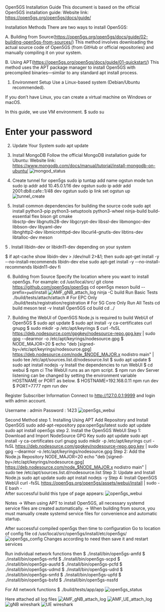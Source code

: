 
Open5GS Installation Guide
This document is based on the official Open5GS installation guide:
Website link: https://open5gs.org/open5gs/docs/guide/

Installation Methods
There are two ways to install Open5GS:

A. Building from Source(https://open5gs.org/open5gs/docs/guide/02-building-open5gs-from-sources/)
This method involves downloading the actual source code of Open5GS (from GitHub or official repositories) and manually compiling it on your system.

B. Using APT(https://open5gs.org/open5gs/docs/guide/01-quickstart/)
This method uses the APT package manager to install Open5GS with precompiled binaries—similar to any standard apt install process.

1. Environment Setup
Use a Linux-based system (Debian/Ubuntu recommended).

If you don’t have Linux, you can create a virtual machine on Windows or macOS.

In this guide, we use VM environment.
$ sudo su
# Enter your password
2. Update Your System
sudo apt update
3. Install MongoDB
Follow the official MongoDB installation guide for Ubuntu:
Website link: https://www.mongodb.com/docs/manual/tutorial/install-mongodb-on-ubuntu/
![mongod_status](../../Pictures/mongod_status.png)     



4. Create tunnel for open5gs
sudo ip tuntap add name ogstun mode tun
sudo ip addr add 10.45.0.1/16 dev ogstun
sudo ip addr add 2001:db8:cafe::1/48 dev ogstun
sudo ip link set ogstun up
![tunnel_create](../../Pictures/tunnel_create.png)     


4. Install common dependencies for building the source code
sudo apt install python3-pip python3-setuptools python3-wheel ninja-build build-essential flex bison git cmake \
libsctp-dev libgnutls28-dev libgcrypt-dev libssl-dev libmongoc-dev libbson-dev libyaml-dev \
libnghttp2-dev libmicrohttpd-dev libcurl4-gnutls-dev libtins-dev libtalloc-dev meson

5 . Install libidn-dev or libidn11-dev depending on your system

$ if apt-cache show libidn-dev > /dev/null 2>&1; then
    sudo apt-get install -y --no-install-recommends libidn-dev
else
    sudo apt-get install -y --no-install-recommends libidn11-dev
fi


6. Building from Source
    Specify the location where you want to install open5gs. For example:
    cd /usr/local/src/
    git clone https://github.com/open5gs/open5gs
    cd open5gs
    meson build --prefix=`pwd`/install
![AMF_gNB_attach_log](../../Pictures/open5gs_meson_build.png) 
    ninja -C build
    Run Basic Tests
    ./build/tests/attach/attach                # For EPC Only
    ./build/tests/registration/registration    # For 5G Core Only
    Run All Tests
    cd build
    meson test -v
    Install Open5GS
    cd build
    cd ../

7. Building the WebUI of Open5GS
Node.js is required to build WebUI of Open5GS
$ sudo apt update
$ sudo apt install -y ca-certificates curl gnupg
$ sudo mkdir -p /etc/apt/keyrings
$ curl -fsSL https://deb.nodesource.com/gpgkey/nodesource-repo.gpg.key | sudo gpg --dearmor -o /etc/apt/keyrings/nodesource.gpg
$ NODE_MAJOR=20
$ echo "deb [signed-by=/etc/apt/keyrings/nodesource.gpg] https://deb.nodesource.com/node_$NODE_MAJOR.x nodistro main" | sudo tee /etc/apt/sources.list.d/nodesource.list
$ sudo apt update
$ sudo apt install nodejs -y
Install the dependencies to run WebUI
$ cd webui
$ npm ci
The WebUI runs as an npm script.
$ npm run dev
Server listening can be changed by setting the environment variable HOSTNAME or PORT as below.
$ HOSTNAME=192.168.0.11 npm run dev
$ PORT=7777 npm run dev

Register Subscriber Information
Connect to http://127.0.0.1:9999 and login with admin account.

Username : admin
Password : 1423
![open5gs_webui](../../Pictures/open5gs_webui.png)     


Second Method
step 1. Installing Using APT
    Add Repository and Install Open5GS
    sudo add-apt-repository ppa:open5gs/latest
    sudo apt update
    sudo apt install open5gs
step 2. Install the Open5GS WebUI
    Step 1: Download and Import NodeSource GPG Key
    sudo apt update
    sudo apt install -y ca-certificates curl gnupg
    sudo mkdir -p /etc/apt/keyrings
    curl -fsSL https://deb.nodesource.com/gpgkey/nodesource-repo.gpg.key | sudo gpg --dearmor -o /etc/apt/keyrings/nodesource.gpg
    Step 2: Add the Node.js Repository
    NODE_MAJOR=20
    echo "deb [signed-by=/etc/apt/keyrings/nodesource.gpg] https://deb.nodesource.com/node_$NODE_MAJOR.x nodistro main" | \
    sudo tee /etc/apt/sources.list.d/nodesource.list
    Step 3: Update and Install Node.js
    sudo apt update
    sudo apt install nodejs -y
    Step 4: Install Open5GS WebUI
    curl -fsSL https://open5gs.org/open5gs/assets/webui/install | sudo -E bash -  
 After successful build this type of page appears:
 ![open5gs_webui](../../Pictures/open5gs_webui.png)     
    
Notes
-> When using APT to install Open5GS, all necessary systemd service files are created automatically.
-> When building from source, you must manually create systemd service files for convenience and automatic startup.


After successful compiled open5gs then time to configuration
Go to location of config file
cd /usr/local/src/open5gs/install/etc/open5gs/
![open5gs_config](../../Pictures/open5gs_config.png)
Changes according to need then save it and restart services 

Run individual network functions then 
$ ./install/bin/open5gs-amfd
$ ./install/bin/open5gs-nrfd
$ ./install/bin/open5gs-scpd
$ ./install/bin/open5gs-ausfd
$ ./install/bin/open5gs-pcfd
$ ./install/bin/open5gs-udmd
$ ./install/bin/open5gs-udrd
$ ./install/bin/open5gs-smfd
$ ./install/bin/open5gs-upfd
$ ./install/bin/open5gs-bsfd
$ ./install/bin/open5gs-nssfd

For All network functions 
$ ./build/tests/app/app
![open5gs_status](../../Pictures/Network_funtions_status_check.png)

Here attached all log files
![AMF_gNB_attach_log](../../Pictures/AMF_log.png) 
![AMF_UE_attach_log](../../Pictures/AMF_UE.png) 
![gNB wireshark](../../Pictures/wireshark_ngap_gNB.png)
![UE wireshark](../../Pictures/wireshark_UE.png)










